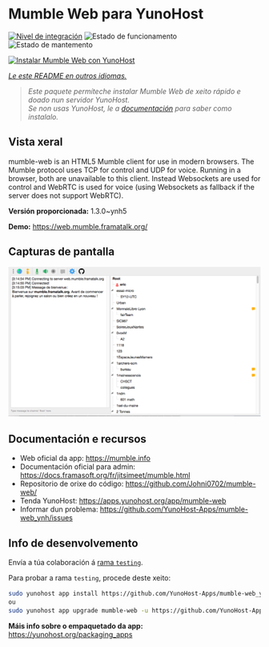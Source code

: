 <!--
NOTA: Este README foi creado automáticamente por <https://github.com/YunoHost/apps/tree/master/tools/readme_generator>
NON debe editarse manualmente.
-->

# Mumble Web para YunoHost

[![Nivel de integración](https://dash.yunohost.org/integration/mumble-web.svg)](https://dash.yunohost.org/appci/app/mumble-web) ![Estado de funcionamento](https://ci-apps.yunohost.org/ci/badges/mumble-web.status.svg) ![Estado de mantemento](https://ci-apps.yunohost.org/ci/badges/mumble-web.maintain.svg)

[![Instalar Mumble Web con YunoHost](https://install-app.yunohost.org/install-with-yunohost.svg)](https://install-app.yunohost.org/?app=mumble-web)

*[Le este README en outros idiomas.](./ALL_README.md)*

> *Este paquete permíteche instalar Mumble Web de xeito rápido e doado nun servidor YunoHost.*  
> *Se non usas YunoHost, le a [documentación](https://yunohost.org/install) para saber como instalalo.*

## Vista xeral

mumble-web is an HTML5 Mumble client for use in modern browsers.
The Mumble protocol uses TCP for control and UDP for voice. Running in a browser, both are unavailable to this client. Instead Websockets are used for control and WebRTC is used for voice (using Websockets as fallback if the server does not support WebRTC).

**Versión proporcionada:** 1.3.0~ynh5

**Demo:** <https://web.mumble.framatalk.org/>

## Capturas de pantalla

![Captura de pantalla de Mumble Web](./doc/screenshots/screenshot.png)

## Documentación e recursos

- Web oficial da app: <https://mumble.info>
- Documentación oficial para admin: <https://docs.framasoft.org/fr/jitsimeet/mumble.html>
- Repositorio de orixe do código: <https://github.com/Johni0702/mumble-web/>
- Tenda YunoHost: <https://apps.yunohost.org/app/mumble-web>
- Informar dun problema: <https://github.com/YunoHost-Apps/mumble-web_ynh/issues>

## Info de desenvolvemento

Envía a túa colaboración á [rama `testing`](https://github.com/YunoHost-Apps/mumble-web_ynh/tree/testing).

Para probar a rama `testing`, procede deste xeito:

```bash
sudo yunohost app install https://github.com/YunoHost-Apps/mumble-web_ynh/tree/testing --debug
ou
sudo yunohost app upgrade mumble-web -u https://github.com/YunoHost-Apps/mumble-web_ynh/tree/testing --debug
```

**Máis info sobre o empaquetado da app:** <https://yunohost.org/packaging_apps>
